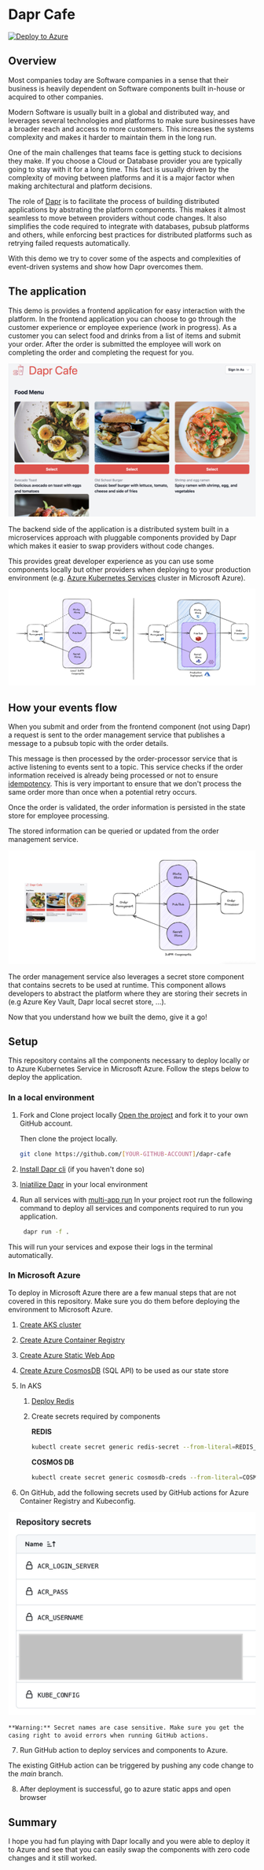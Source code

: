 # Dapr Cafe
[![Deploy to Azure](https://github.com/t1agob/dapr-cafe/actions/workflows/azure-static-web-apps-orange-tree-098987f0f.yml/badge.svg)](https://github.com/t1agob/dapr-cafe/actions/workflows/azure-static-web-apps-orange-tree-098987f0f.yml)

## Overview

Most companies today are Software companies in a sense that their business is heavily dependent on Software components built in-house or acquired to other companies.

Modern Software is usually built in a global and distributed way, and leverages several technologies and platforms to make sure businesses have a broader reach and access to more customers. This increases the systems complexity and makes it harder to maintain them in the long run.

One of the main challenges that teams face is getting stuck to decisions they make. If you choose a Cloud or Database provider you are typically going to stay with it for a long time. This fact is usually driven by the complexity of moving between platforms and it is a major factor when making architectural and platform decisions.

The role of [Dapr](https://docs.dapr.io/) is to facilitate the process of building distributed applications by abstrating the platform components. This makes it almost seamless to move between providers without code changes. It also simplifies the code required to integrate with databases, pubsub platforms and others, while enforcing best practices for distributed platforms such as retrying failed requests automatically.

With this demo we try to cover some of the aspects and complexities of event-driven systems and show how Dapr overcomes them.

## The application

This demo is provides a frontend application for easy interaction with the platform. In the frontend application you can choose to go through the customer experience or employee experience (work in progress). As a customer you can select food and drinks from a list of items and submit your order. After the order is submitted the employee will work on completing the order and completing the request for you.

![webpage-screenshot](/img/webapp-capture.png)

The backend side of the application is a distributed system built in a microservices approach with pluggable components provided by Dapr which makes it easier to swap providers without code changes.

This provides great developer experience as you can use some components locally but other providers when deploying to your production environment (e.g. [Azure Kubernetes Services](https://azure.microsoft.com/en-us/products/kubernetes-service) cluster in Microsoft Azure).

![local-vs-prod](/img/local-vs-prod.png)

## How your events flow

When you submit and order from the frontend component (not using Dapr) a request is sent to the order management service that publishes a message to a pubsub topic with the order details.

This message is then processed by the order-processor service that is active listening to events sent to a topic. This service checks if the order information received is already being processed or not to ensure [idempotency](https://martinfowler.com/articles/patterns-of-distributed-systems/idempotent-receiver.html). This is very important to ensure that we don't process the same order more than once when a potential retry occurs.

Once the order is validated, the order information is persisted in the state store for employee processing.

The stored information can be queried or updated from the order management service.

![high-level-architecture](/img/architecture%20diagram.png)

The order management service also leverages a secret store component that contains secrets to be used at runtime. This component allows developers to abstract the platform where they are storing their secrets in (e.g Azure Key Vault, Dapr local secret store, ...).

Now that you understand how we built the demo, give it a go!

## Setup

This repository contains all the components necessary to deploy locally or to Azure Kubernetes Service in Microsoft Azure. Follow the steps below to deploy the application.

### In a local environment

1. Fork and Clone project locally
   [Open the project](https://github.com/t1agob/dapr-cafe) and fork it to your own GitHub account.

   Then clone the project locally.

   ```bash
   git clone https://github.com/[YOUR-GITHUB-ACCOUNT]/dapr-cafe
   ```

2. [Install Dapr cli](https://docs.dapr.io/getting-started/install-dapr-cli/) (if you haven't done so)
3. [Iniatilize Dapr](https://docs.dapr.io/getting-started/install-dapr-selfhost/) in your local environment
4. Run all services with [multi-app run](https://docs.dapr.io/developing-applications/local-development/multi-app-dapr-run/multi-app-overview/)
   In your project root run the following command to deploy all services and components required to run you application.

   ```bash
    dapr run -f . 
   ```

This will run your services and expose their logs in the terminal automatically.

### In Microsoft Azure

To deploy in Microsoft Azure there are a few manual steps that are not covered in this repository. Make sure you do them before deploying the environment to Microsoft Azure.

   1. [Create AKS cluster](https://learn.microsoft.com/en-us/azure/aks/learn/quick-kubernetes-deploy-portal?tabs=azure-cli)
   2. [Create Azure Container Registry](https://learn.microsoft.com/en-us/azure/container-registry/container-registry-get-started-portal?tabs=azure-cli)
   3. [Create Azure Static Web App](https://learn.microsoft.com/en-us/azure/static-web-apps/get-started-portal?tabs=vanilla-javascript&pivots=github)
   4. [Create Azure CosmosDB](https://learn.microsoft.com/en-us/azure/cosmos-db/nosql/quickstart-portal) (SQL API) to be used as our state store
   5. In AKS
      1. [Deploy Redis](https://techcommunity.microsoft.com/t5/apps-on-azure-blog/run-scalable-and-resilient-redis-with-kubernetes-and-azure/ba-p/3247956)
      2. Create secrets required by components

            **REDIS**

            ```bash
            kubectl create secret generic redis-secret --from-literal=REDIS_PASSWORD="[YOUR-REDIS-PASSWORD]" 
            ```

            **COSMOS DB**

            ```bash
            kubectl create secret generic cosmosdb-creds --from-literal=COSMOSDB_URL="[YOUR-COSMOSDB-URL]" --from-literal=COSMOSDB_MASTER_KEY="[YOUR-COSMOSDB-KEY]" --from-literal=COSMOSDB_DATABASE="[YOUR-COSMOSDB-DATABASE]" --from-literal=COSMOSDB_COLLECTION="[YOUR-COSMOSDB-COLLECTION]"
            ```

   6. On GitHub, add the following secrets used by GitHub actions for Azure Container Registry and Kubeconfig.

   ![github-secrets](/img/github-secrets.png)

    **Warning:** Secret names are case sensitive. Make sure you get the casing right to avoid errors when running GitHub actions.

   7. Run GitHub action to deploy services and components to Azure.

   The existing GitHub action can be triggered by pushing any code change to the *main* branch.

   8. After deployment is successful, go to azure static apps and open browser

## Summary

I hope you had fun playing with Dapr locally and you were able to deploy it to Azure and see that you can easily swap the components with zero code changes and it still worked.
